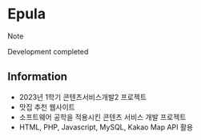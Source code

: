 # Epula

> [!NOTE]
> Development completed

## Information
- 2023년 1학기 콘텐츠서비스개발2 프로젝트
- 맛집 추천 웹사이트
- 소프트웨어 공학을 적용시킨 콘텐츠 서비스 개발 프로젝트
- HTML, PHP, Javascript, MySQL, Kakao Map API 활용

